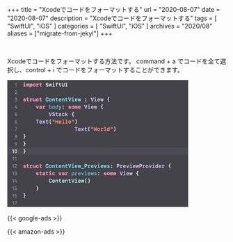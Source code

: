 +++
title =  "Xcodeでコードをフォーマットする"
url = "2020-08-07"
date = "2020-08-07"
description = "Xcodeでコードをフォーマットする"
tags = [
  "SwiftUI",
  "iOS"
]
categories = [
  "SwiftUI",
  "iOS"
]
archives = "2020/08"
aliases = ["migrate-from-jekyl"]
+++

<br>

Xcodeでコードをフォーマットする方法です。
command + a でコードを全て選択し、control + i でコードをフォーマットすることができます。

![Format](1.gif)


<!-- Google Ads -->
{{< google-ads >}}

<!-- Amazon Ads -->
{{< amazon-ads >}}
